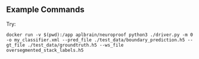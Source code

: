 ## Example Commands

Try:

`docker run -v $(pwd):/app aplbrain/neuroproof python3 ./driver.py -m 0 -o my_classifier.xml --pred_file ./test_data/boundary_prediction.h5 --gt_file ./test_data/groundtruth.h5 --ws_file oversegmented_stack_labels.h5`